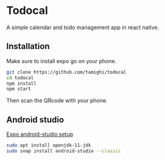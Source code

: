 # Todocal

A simple calendar and todo management app in react native.

## Installation

Make sure to install expo go on your phone.

```bash
git clone https://github.com/tamighi/todocal
cd todocal
npm install
npm start
```

Then scan the QRcode with your phone.

## Android studio

[Expo android-studio setup](https://docs.expo.dev/workflow/android-studio-emulator/)

```sh
sudo apt install openjdk-11-jdk
sudo snap install android-studio --classic
```

